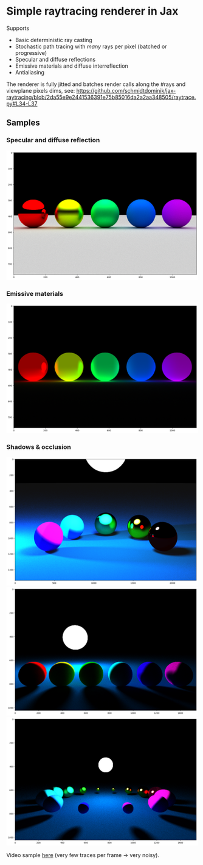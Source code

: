 # Simple raytracing renderer in Jax

Supports
- Basic deterministic ray casting
- Stochastic path tracing with _many_ rays per pixel (batched or progressive)
- Specular and diffuse reflections
- Emissive materials and diffuse interreflection
- Antialiasing

The renderer is fully jitted and batches render calls along the #rays and viewplane pixels dims, see:
https://github.com/schmidtdominik/jax-raytracing/blob/2da55e9e2441536391e75b85016da2a2aa348505/raytrace.py#L34-L37

## Samples

### Specular and diffuse reflection
![](samples/output_1.png)

### Emissive materials
![](samples/output_2.png)

### Shadows & occlusion
![](samples/output_7.png)
![](samples/output_3.png)
![](samples/output_5.png)

Video sample [here](https://github.com/schmidtdominik/jax-raytracing/raw/main/samples/video.mp4) (very few traces per frame -> very noisy).
